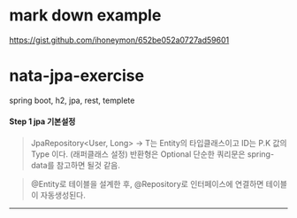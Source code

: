 # mark down example
https://gist.github.com/ihoneymon/652be052a0727ad59601

# nata-jpa-exercise
spring boot, h2, jpa, rest, templete

#### Step 1 jpa 기본설정

>JpaRepository<User, Long> -> T는 Entity의 타입클래스이고 ID는 P.K 값의 Type 이다. (래퍼클래스 설정)
>반환형은 Optional
>단순한 쿼리문은 spring-data를 참고하면 될것 같음.

>@Entity로 테이블을 설계한 후,
>@Repository로 인터페이스에 연결하면 테이블이 자동생성된다.
<hr/>
